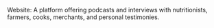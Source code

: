 Website: A platform offering podcasts and interviews with nutritionists, farmers, cooks, merchants, and personal testimonies.
